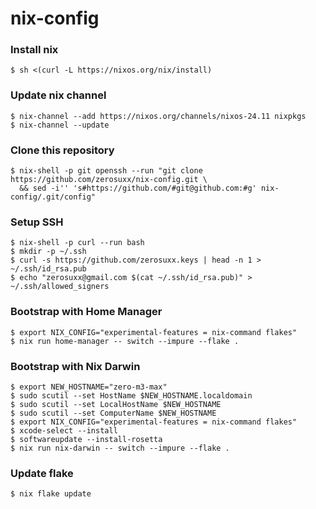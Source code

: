 # nix-config

### Install nix
```shell
$ sh <(curl -L https://nixos.org/nix/install)
```

### Update nix channel
```shell
$ nix-channel --add https://nixos.org/channels/nixos-24.11 nixpkgs
$ nix-channel --update
```

### Clone this repository
```shell
$ nix-shell -p git openssh --run "git clone https://github.com/zerosuxx/nix-config.git \
  && sed -i'' 's#https://github.com/#git@github.com:#g' nix-config/.git/config"
```

### Setup SSH
```shell
$ nix-shell -p curl --run bash
$ mkdir -p ~/.ssh
$ curl -s https://github.com/zerosuxx.keys | head -n 1 > ~/.ssh/id_rsa.pub
$ echo "zerosuxx@gmail.com $(cat ~/.ssh/id_rsa.pub)" > ~/.ssh/allowed_signers
```

### Bootstrap with Home Manager
```shell
$ export NIX_CONFIG="experimental-features = nix-command flakes"
$ nix run home-manager -- switch --impure --flake .
```

### Bootstrap with Nix Darwin
```shell
$ export NEW_HOSTNAME="zero-m3-max"
$ sudo scutil --set HostName $NEW_HOSTNAME.localdomain
$ sudo scutil --set LocalHostName $NEW_HOSTNAME
$ sudo scutil --set ComputerName $NEW_HOSTNAME
$ export NIX_CONFIG="experimental-features = nix-command flakes"
$ xcode-select --install
$ softwareupdate --install-rosetta
$ nix run nix-darwin -- switch --impure --flake .
```

### Update flake
```shell
$ nix flake update
```
